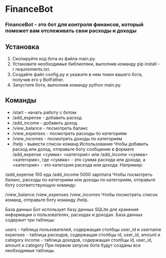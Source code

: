 # FinanceBot
### FinanceBot - это бот для контроля финансов, который поможет вам отслеживать свои расходы и доходы
## Установка
1. Скопируйте код бота из файла main.py.
2. Установите необходимые библиотеки, выполнив команду pip install -r requirements.txt.
3. Создайте файл config.py и укажите в нем токен вашего бота, получив его у BotFather.
4. Запустите бота, выполнив команду python main.py.
## Команды
- /start - начать работу с ботом
- /add_expense - добавить расход
- /add_income - добавить доход
- /view_balance - посмотреть баланс
- /view_expenses - посмотреть расходы по категориям
- /view_incomes - посмотреть доходы по категориям
- /help - вывести список команд
Использование
Чтобы добавить расход или доход, отправьте боту сообщение в формате /add_expense <сумма> <категория> или /add_income <сумма> <категория>, где <сумма> - это сумма расхода или дохода, а <категория> - это категория расхода или дохода. Например:


/add_expense 100 еда
/add_income 5000 зарплата
Чтобы посмотреть баланс, расходы по категориям или доходы по категориям, отправьте боту соответствующую команду:


/view_balance
/view_expenses
/view_incomes
Чтобы посмотреть список команд, отправьте боту команду /help.

База данных
Бот использует базу данных SQLite для хранения информации о пользователях, расходах и доходах. База данных содержит три таблицы:

users - таблица пользователей, содержащая столбцы user_id и username
expenses - таблица расходов, содержащая столбцы id, user_id, amount и category
income - таблица доходов, содержащая столбцы id, user_id, amount и category
При первом запуске бота будут созданы все необходимые таблицы.